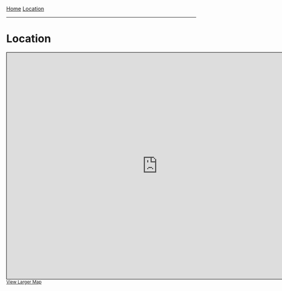 [Home](./index)  [Location](./location)

___

# Location 

<iframe width="800" height="600" frameborder="0" scrolling="no" marginheight="0" marginwidth="0" src="https://www.openstreetmap.org/export/embed.html?bbox=0.20783901214599612%2C42.28317486037836%2C0.22149682044982913%2C42.290103917504474&amp;layer=mapnik" style="border: 1px solid black"></iframe><br/><small><a href="https://www.openstreetmap.org/#map=17/42.28664/0.21467">View Larger Map</a></small>
